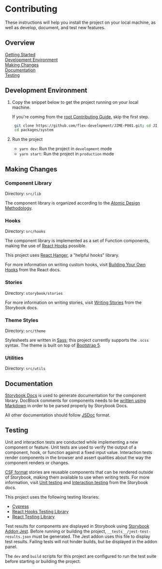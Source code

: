 # Contributing

These instructions will help you install the project on your local machine, as
well as develop, document, and test new features.

## Overview

[Getting Started](../../../docs/CONTRIBUTING.md)  
[Development Environment](#development-environment)  
[Making Changes](#making-changes)  
[Documentation](#documentation)  
[Testing](#testing)

## Development Environment

1. Copy the snippet below to get the project running on your local machine.

   If you're coming from the
   [root Contributing Guide](../../../docs/CONTRIBUTING.md), skip the first
   step.

   ```zsh
    git clone https://github.com/flex-development/JIME-P001.git; cd JIME-P001; yarn
    cd packages/system
   ```

2. Run the project

   - `yarn dev`: Run the project in `development` mode
   - `yarn start`: Run the project in `production` mode

## Making Changes

### Component Library

Directory: `src/lib`

The component library is organized according to the
[Atomic Design Methodology](https://atomicdesign.bradfrost.com/chapter-2/).

### Hooks

Directory: `src/hooks`

The component library is implemented as a set of Function components, making the
use of [React Hooks](https://reactjs.org/docs/hooks-intro.html) possible.

This project uses [React Hanger](https://github.com/kitze/react-hanger), a
"helpful hooks" library.

For more information on writing custom hooks, visit
[Building Your Own Hooks](https://reactjs.org/docs/hooks-custom.html) from the
React docs.

### Stories

Directory: `storybook/stories`

For more information on writing stories, visit
[Writing Stories](https://storybook.js.org/docs/react/writing-stories/introduction)
from the Storybook docs.

### Theme Styles

Directory: `src/theme`

Stylesheets are written in [Sass](https://sass-lang.com/); this project
currently supports the `.scss` syntax. The theme is built on top of
[Bootstrap 5](https://v5.getbootstrap.com/).

### Utilities

Directory: `src/utils`

## Documentation

[Storybook Docs](https://storybook.js.org/docs/react/writing-docs/introduction)
is used to generate documentation for the component library. DocBlock comments
for components needs to be
[written using Markdown](https://typedoc.org/guides/doccomments/#markdown) in
order to be parsed properly by Storybook Docs.

All other documentation should follow [JSDoc](https://jsdoc.app) format.

## Testing

Unit and interaction tests are conducted while implementing a new component or
feature. Unit tests are used to verify the output of a component, hook, or
function against a fixed input value. Interaction tests render components in the
browser and assert qualities about the way the component renders or changes.

[CSF format](https://storybook.js.org/docs/react/api/csf) stories are reusable
components that can be rendered outside of Storybook, making them available to
use when writing tests. For more information, visit
[Unit testing](https://storybook.js.org/docs/react/workflows/unit-testing) and
[Interaction testing](https://storybook.js.org/docs/react/workflows/interaction-testing)
from the Storybook docs.

This project uses the following testing libraries:

- [Cypress](https://www.cypress.io/)
- [React Hooks Testing Library](https://react-hooks-testing-library.com/)
- [React Testing Library](https://testing-library.com/react)

Test results for components are displayed in Storybook using
[Storybook Addon Jest](https://github.com/storybookjs/storybook/tree/master/addons/jest).
Before running or building the project, `__tests__/jest-test-results.json` must
be generated. The Jest addon uses this file to display test results. Failing
tests will not hinder builds, but be displayed in the addon panel.

The `dev` and `build` scripts for this project are configured to run the test
suite before starting or building the project.
